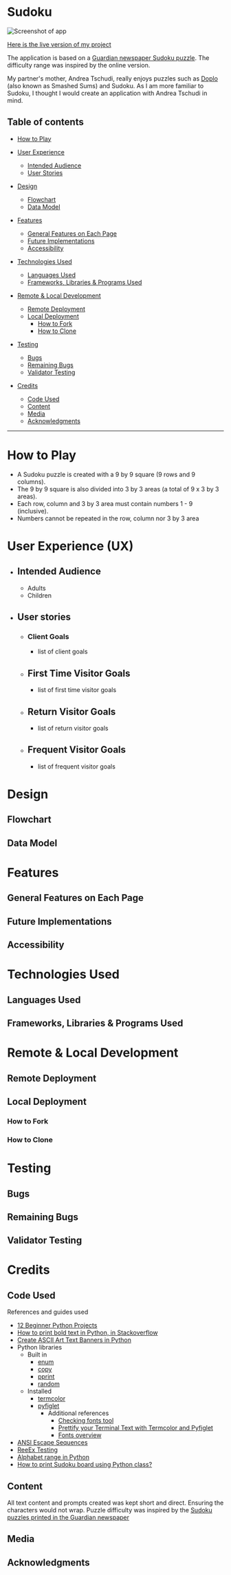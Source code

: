 # Sudoku

[//]: # (TODO Add screen shot of app)
![Screenshot of app]()

[Here is the live version of my project](https://sudoku-creator-solver.herokuapp.com/)

The application is based on a [Guardian newspaper Sudoku puzzle](https://www.theguardian.com/lifeandstyle/series/sudoku). The difficulty range was inspired by the online version. 

My partner's mother, Andrea Tschudi, really enjoys puzzles such as [Doplo](https://sumaddle.com/fundamentals.html) (also known as Smashed Sums) and Sudoku. As I am more familiar to Sudoku, I thought I would create an application with Andrea Tschudi in mind. 

## Table of contents
* [How to Play](#how-to-play)

* [User Experience](#user-experience--ux-)
  * [Intended Audience](#intended-audience)
  * [User Stories](#user-stories)

* [Design](#design)
  * [Flowchart](#flowchart)
  * [Data Model](#data-model)

* [Features](#features)
  * [General Features on Each Page](#general-features-on-each-page)
  * [Future Implementations](#future-implementations)
  * [Accessibility](#accessibility)

* [Technologies Used](#technologies-used)
  * [Languages Used](#languages-used)
  * [Frameworks, Libraries & Programs Used](#frameworks-libraries--programs-used)

* [Remote & Local Development](#remote--local-development)
  * [Remote Deployment](#remote-deployment)
  * [Local Deployment](#local-deployment)
    * [How to Fork](#how-to-fork)
    * [How to Clone](#how-to-clone)

* [Testing](#testing)
  * [Bugs](#bugs)
  * [Remaining Bugs](#remaining-bugs)
  * [Validator Testing](#validator-testing)

* [Credits](#credits)
  * [Code Used](#code-used)
  * [Content](#content)
  * [Media](#media)
  * [Acknowledgments](#acknowledgments)

---

# How to Play
- A Sudoku puzzle is created with a 9 by 9 square (9 rows and 9 columns).
- The 9 by 9 square is also divided into 3 by 3 areas (a total of 9 x 3 by 3 areas).
- Each row, column and 3 by 3 area must contain numbers 1 - 9 (inclusive).
- Numbers cannot be repeated in the row, column nor 3 by 3 area

# User Experience (UX)

* ## Intended Audience
  * Adults 
  * Children 

* ## User stories
  * ### Client Goals
    * list of client goals
  * ## First Time Visitor Goals
    * list of first time visitor goals
  * ## Return Visitor Goals
    * list of return visitor goals
  * ## Frequent Visitor Goals
    * list of frequent visitor goals

# Design

## Flowchart

## Data Model

# Features

## General Features on Each Page

## Future Implementations

## Accessibility

# Technologies Used

## Languages Used

## Frameworks, Libraries & Programs Used

# Remote & Local Development

## Remote Deployment

## Local Deployment

### How to Fork

### How to Clone

# Testing

## Bugs

## Remaining Bugs

## Validator Testing

# Credits
## Code Used
References and guides used

* [12 Beginner Python Projects](https://www.youtube.com/watch?v=8ext9G7xspg&t=6715s)
* [How to print bold text in Python, in Stackoverflow](https://stackoverflow.com/a/20210807/8614652)
* [Create ASCII Art Text Banners in Python](https://www.devdungeon.com/content/create-ascii-art-text-banners-python)
* Python libraries
  * Built in
    * [enum](https://docs.python.org/3/library/enum.html)
    * [copy](https://docs.python.org/3/library/copy.html)
    * [pprint](https://docs.python.org/3/library/pprint.html)
    * [random](https://docs.python.org/3/library/random.html)
  * Installed
    * [termcolor](https://pypi.org/project/termcolor/)
    * [pyfiglet](https://github.com/pwaller/pyfiglet/tree/master)
      * Additional references
        - [Checking fonts tool](https://patorjk.com/software/taag/#p=display&f=Graffiti&t=Type%20Something%20)
        - [Prettify your Terminal Text with Termcolor and Pyfiglet](https://towardsdatascience.com/prettify-your-terminal-text-with-termcolor-and-pyfiglet-880de83fda6b)
        - [Fonts overview](http://www.jave.de/figlet/fonts/overview.html)
* [ANSI Escape Sequences](https://gist.github.com/fnky/458719343aabd01cfb17a3a4f7296797?permalink_comment_id=3857871)
* [ReeEx Testing](https://www.regextester.com/)
* [Alphabet range in Python](https://stackoverflow.com/questions/16060899/alphabet-range-in-python)
* [How to print Sudoku board using Python class?](https://stackoverflow.com/questions/72159405/how-to-print-sudoku-board-using-python-class)

## Content

All text content and prompts created was kept short and direct. Ensuring the characters would not wrap. 
Puzzle difficulty was inspired by the [Sudoku puzzles printed in the Guardian newspaper](https://www.theguardian.com/lifeandstyle/series/sudoku)

## Media

## Acknowledgments